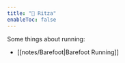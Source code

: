 ```yaml
---
title: "🦥 Ritza"
enableToc: false
---
```

Some things about running:
- [[notes/Barefoot|Barefoot Running]] 